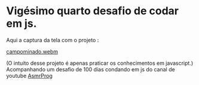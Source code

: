 # Vigésimo quarto desafio de codar em js.

Aqui a captura da tela com o projeto :

[campominado.webm](https://github.com/77971904/Desafio-de-codar-em-javascript24/assets/108705247/5a816b5b-180b-4893-8a55-bfcd14fe505f)

(O intuito desse projeto é apenas praticar os conhecimentos em javascript.)
Acompanhando um desafio de 100 dias condando em js do canal de youtube <a href="youtube.com/channel/UCJqXkOwrq7uBn-sn_Fvce9Q?sub_confirmation=1">AsmrProg</a>

